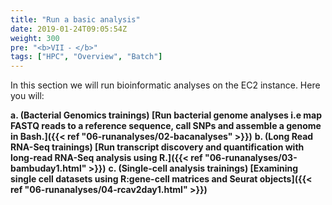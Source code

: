 ```yaml
---
title: "Run a basic analysis"
date: 2019-01-24T09:05:54Z
weight: 300
pre: "<b>VII ⁃ </b>"
tags: ["HPC", "Overview", "Batch"]
---
```


In this section we will run bioinformatic analyses on the EC2 instance. Here you will:

**a.	**(Bacterial Genomics trainings)** [Run bacterial genome analyses i.e map FASTQ reads to a reference sequence, call SNPs and assemble a genome in Bash.]({{< ref "06-runanalyses/02-bacanalyses" >}})**
**b.	**(Long Read RNA-Seq trainings)** [Run transcript discovery and quantification with long-read RNA-Seq analysis using R.]({{< ref "06-runanalyses/03-bambuday1.html" >}})**
**c.    **(Single-cell analysis trainings)** [Examining single cell datasets using R:gene-cell matrices and Seurat objects]({{< ref "06-runanalyses/04-rcav2day1.html" >}})**
